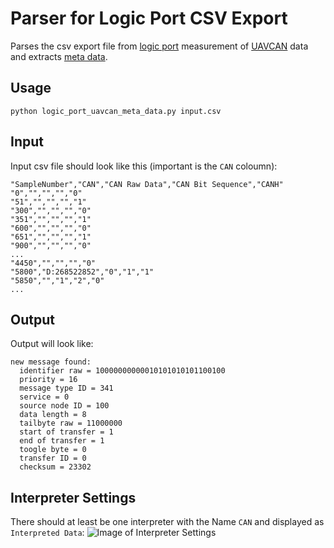 # Parser for Logic Port CSV Export
Parses the csv export file from [logic port](http://www.pctestinstruments.com/index.htm) measurement of [UAVCAN](http://uavcan.org/) data and extracts [meta data](http://uavcan.org/Specification/4._CAN_bus_transport_layer/).

## Usage
`python logic_port_uavcan_meta_data.py input.csv`

## Input
Input csv file should look like this (important is the `CAN` coloumn):
```
"SampleNumber","CAN","CAN Raw Data","CAN Bit Sequence","CANH"
"0","","","","0"
"51","","","","1"
"300","","","","0"
"351","","","","1"
"600","","","","0"
"651","","","","1"
"900","","","","0"
...
"4450","","","","0"
"5800","D:268522852","0","1","1"
"5850","","1","2","0"
...
```

## Output
Output will look like:
```
new message found:
  identifier raw = 10000000000010101010101100100
  priority = 16
  message type ID = 341
  service = 0
  source node ID = 100
  data length = 8
  tailbyte raw = 11000000
  start of transfer = 1
  end of transfer = 1
  toogle byte = 0
  transfer ID = 0
  checksum = 23302
  ```
## Interpreter Settings
There should at least be one interpreter with the Name `CAN` and displayed as `Interpreted Data`:
![Image of Interpreter Settings](https://raw.githubusercontent.com/tum-phoenix/drive_helper_uavcan_from_logic_port/master/can_interpeter.png)
